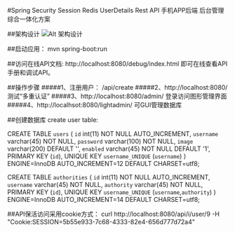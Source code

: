 #Spring Security Session Redis UserDetails Rest API 手机APP后端 后台管理 综合一体化方案

##架构设计
![Alt 架构设计](https://cloud.githubusercontent.com/assets/3350211/8512734/6e6de47a-2383-11e5-8f1f-f30632b556d1.png)

##启动应用：
mvn spring-boot:run


##访问在线API文档:
http://localhost:8080/debug/index.html 即可在线查看API手册和调试API。

##操作步骤
#####1、注册用户： /api/create
#####2、http://localhost:8080/ 测试“多重认证”
#####3、http://localhost:8080/admin/ 登录访问图形管理界面
#####4、http://localhsot:8080/lightadmin/ 可GUI管理数据库


##创建数据库
create user table:

CREATE TABLE `users` (
  `id` int(11) NOT NULL AUTO_INCREMENT,
  `username` varchar(45) NOT NULL,
  `password` varchar(100) NOT NULL,
  `image` varchar(200) DEFAULT '',
  `enabled` varchar(45) NOT NULL DEFAULT '1',
  PRIMARY KEY (`id`),
  UNIQUE KEY `username_UNIQUE` (`username`)
) ENGINE=InnoDB AUTO_INCREMENT=12 DEFAULT CHARSET=utf8;


CREATE TABLE `authorities` (
  `id` int(11) NOT NULL AUTO_INCREMENT,
  `username` varchar(45) NOT NULL,
  `authority` varchar(45) NOT NULL,
  PRIMARY KEY (`id`),
  UNIQUE KEY `username_UNIQUE` (`username`,`authority`)
) ENGINE=InnoDB AUTO_INCREMENT=14 DEFAULT CHARSET=utf8;


##API保活访问采用cookie方式：
curl http://localhost:8080/api/i/user/9 -H "Cookie:SESSION=5b55e933-7c68-4333-82e4-656d777d72a4"
